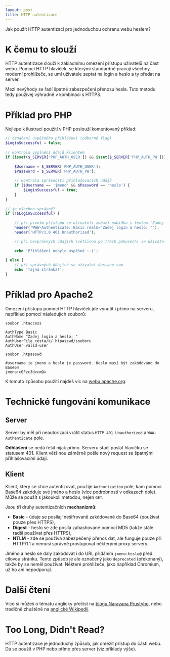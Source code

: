 ```yaml
---
layout: post
title: HTTP autentizace
---
```


Jak použít HTTP autentizaci pro jednoduchou ochranu webu heslem?

# K čemu to slouží
HTTP autentizace slouží k základnímu omezení přístupu uživatelů na část webu. Pomocí HTTP hlaviček, se kterými standardně pracují všechny moderní prohlížeče, se umí uživatele zeptat na login a heslo a ty předat na server. 

Mezi nevýhody se řadí špatné zabezpečení přenosu hesla. Tuto metodu tedy používej výhradně v kombinaci s HTTPS. 

# Příklad pro PHP
Nejlépe k ilustraci použití v PHP poslouží komentovaný příklad: 

```php
// označení úspěšného přihlášení (odborně flag)
$LoginSuccessful = false;
 
// kontrola vyplnění údajů klientem
if (isset($_SERVER['PHP_AUTH_USER']) && isset($_SERVER['PHP_AUTH_PW'])) {
    
    $Username = $_SERVER['PHP_AUTH_USER'];
    $Password = $_SERVER['PHP_AUTH_PW'];
    
    // kontrola správnosti přihlašovacích údajů
    if ($Username == 'jmeno' && $Password == 'heslo') {
        $LoginSuccessful = true;
    }
}
 
// je všechno správně?
if (!$LoginSuccessful) {
    
    // při prvním přístupu se uživateli zobazí nabídka s textem `Zadej login a heslo: `
    header('WWW-Authenticate: Basic realm="Zadej login a heslo: "');
    header('HTTP/1.0 401 Unauthorized');

    // při nesprávných údajích (většinou po třech pokusech) se uživatel dostane sem
 
    echo 'Přihlášení nebylo úspěšné :-(';
 
} else {
    // při správných údajích se uživatel dostane sem
    echo 'Tajná stránka!';
}
```

# Příklad pro Apache2

Omezení přístupu pomocí HTTP hlaviček jde vynutit i přímo na serveru, například pomocí následujích souborů: 

```
soubor .htaccess

AuthType Basic
AuthName "Zadej login a heslo: "
AuthUserFile cesta/k/.htpasswd/souboru
AuthUser valid-user
```

```
soubor .htpasswd

#username je jmeno a heslo je password. Heslo musí být zakódováno do Base64
jmeno:cGFzc3dvcmQ=
```

K tomuto způsobu použití najdeš víc na [webu apache.org](https://httpd.apache.org/docs/current/howto/auth.html). 

# Technické fungování komunikace

## Server
Server by měl při neautorizaci vrátit status `HTTP 401 Unauthorized` a `WWW-Authenticate` pole. 

**Odhlášení** se nedá řešit nijak přímo. Serveru stačí poslat hlavičku se statusem 401. Klient většinou záměrně pošle nový request se špatnými přihlašovacími údaji. 

## Klient
Klient, který se chce autentizovat, použije `Authorization` pole, kam pomocí Base64 zakóduje své jméno a heslo (více podrobností v odkazech dole). Může se použít s jakoukoli metodou, nejen `GET`. 

Jsou tři druhy autentizačních **mechanizmů**: 
 - **Basic** - údaje se posílají nešifrovaně zakódované do Base64 (používat pouze přes HTTPS), 
 - **Digest** - heslo se zde posílá zahashované pomocí MD5 (takže stále radši používat přes HTTPS), 
 - **NTLM** - zde se používá zabezpečený přenos dat, ale funguje pouze při HTTP/1.1 a nemusí správně prostupovat některými proxy servery. 

Jméno a heslo se daly zakódovat i do URL přidáním `jmeno:heslo@` před cílovou stránku. Tento způsob je ale označený jako `deprecated` (překonaný), takže by se neměl používat. Některé prohlížeče, jako například Chromium, už ho ani nepodporují. 

# Další čtení
Více si můžeš o tématu anglicky přečíst na [blogu Narayana Prustyho](http://qnimate.com/understanding-http-authentication-in-depth/), nebo tradičně zhuštěně na [anglické Wikipedii](https://en.wikipedia.org/wiki/Basic_access_authentication ). 

# Too Long, Didn't Read?
HTTP autentizace je jednoduchý způsob, jak omezit přístup do části webu. Dá se použít v PHP nebo přímo přes server (viz příklady výše). 
